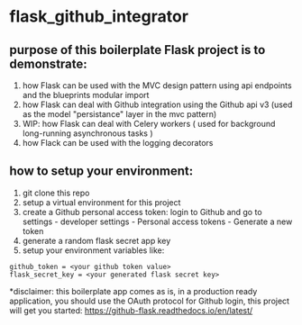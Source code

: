 # flask_github_integrator
## purpose of this boilerplate Flask project is to demonstrate:
1) how Flask can be used with the MVC design pattern using api endpoints and the blueprints modular import
2) how Flask can deal with Github integration using the Github api v3 (used as the model "persistance" layer
in the mvc pattern)
3) WIP: how Flask can deal with Celery workers ( used for background long-running asynchronous tasks )
4) how Flack can be used with the logging decorators

## how to setup your environment:
1) git clone this repo
2) setup a virtual environment for this project
3) create a Github personal access token: login to Github and go to settings - developer settings - Personal access tokens - Generate a new token
4) generate a random flask secret app key
5) setup your environment variables like:

```
github_token = <your github token value>
flask_secret_key = <your generated flask secret key> 
```

*disclaimer: this boilerplate app comes as is, in a production ready application, you
should use the OAuth protocol for Github login, this project will
get you started: https://github-flask.readthedocs.io/en/latest/